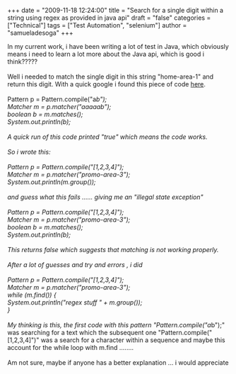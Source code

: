 +++
date = "2009-11-18 12:24:00"
title = "Search for a single digit within a string using regex as provided in java api"
draft = "false"
categories = ["Technical"]
tags = ["Test Automation", "selenium"]
author = "samueladesoga"
+++

In my current work, i have been writing a lot of test in Java, which obviously means i need to learn a lot more about the Java api, which is good i think?????<br /><br />Well i needed to match the single digit in this string "home-area-1" and return this digit. With a quick google i found this piece of code <a href="http://java.sun.com/j2se/1.4.2/docs/api/java/util/regex/Pattern.html">here</a>.<br /><br />Pattern p = Pattern.compile("a*b");<br />Matcher m = p.matcher("aaaaab");<br />boolean b = m.matches();<br />System.out.println(b);<br /><br />A quick run of this code printed "true" which means the code works.<br /><br />So i wrote this:<br /><br />Pattern p = Pattern.compile("[1,2,3,4]");<br />Matcher m = p.matcher("promo-area-3");<br />System.out.println(m.group());<br /><br />and guess what this fails ...... giving me an "illegal state exception"<br /><br />Pattern p = Pattern.compile("[1,2,3,4]");<br />Matcher m = p.matcher("promo-area-3");<br />boolean b = m.matches();<br />System.out.println(b);<br /><br />This returns false which suggests that matching is not working properly.<br /><br />After a lot of guesses and try and errors , i did<br /><br />Pattern p = Pattern.compile("[1,2,3,4]");<br />      Matcher m = p.matcher("promo-area-3");<br />     while (m.find()) {<br />       System.out.println("regex stuff " + m.group());<br />     }<br /><br />My thinking is this, the first code with this pattern "Pattern.compile("a*b");" was searching for a text which the subsequent one "Pattern.compile("[1,2,3,4]")" was a search for a character within a sequence and maybe this account for the while loop with m.find ........<br /><br />Am not sure, maybe if anyone has a better explanation ... i would appreciate

